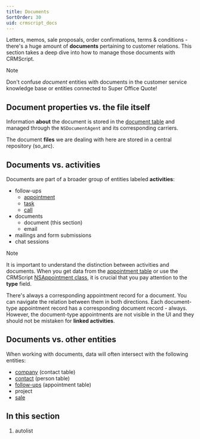 ```yaml
---
title: Documents
SortOrder: 30
uid: crmscript_docs
---
```


Letters, memos, sale proposals, order confirmations, terms & conditions - there's a huge amount of **documents** pertaining to customer relations. This section takes a deep dive into how to manage those documents with CRMScript.

> [!NOTE]
> Don't confuse *document* entities with documents in the customer service knowledge base or entities connected to Super Office Quote!

## Document properties vs. the file itself

Information **about** the document is stored in the [document table](https://community.superoffice.com/documentation/SDK/SO.Database/html/Tables-document.htm) and managed through the `NSDocumentAgent` and its corresponding carriers.

The document **files** we are dealing with here are stored in a central repository (so_arc).

## Documents vs. activities

Documents are part of a broader group of entities labeled **activities**:

* follow-ups
  * [appointment](./appointment.md)
  * [task](./task.md)
  * [call](./call.md)
* documents
  * document (this section)
  * email
* mailings and form submissions
* chat sessions

> [!NOTE]
> It is important to understand the distinction between activities and documents. When you get data from the [appointment table](https://community.superoffice.com/documentation/SDK/SO.Database/html/Tables-appointment.htm) or use the CRMScript [NSAppointment class](https://community.superoffice.com/documentation/SDK/SO.Customer.Service.Support/html/EJScript-Classes-NSAppointment-NSAppointment.htm), it is crucial that you pay attention to the **type** field.

There's always a corresponding appointment record for a document. You can navigate the relation between them in both directions. Each document-type appointment record has a corresponding document record - always. However, the document-type appointments are not visible in the UI and they should not be mistaken for **linked activities**.

## Documents vs. other entities

When working with documents, data will often intersect with the following entities:

* [company](../persons-and-organizations/company.md) (contact table)
* [contact](../persons-and-organizations/customer.md) (person table)
* [follow-ups](../follow-ups/follow-ups.md) (appointment table)
* project
* [sale](../sales/sales.md)

## In this section

1. autolist
